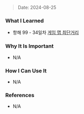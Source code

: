 > Date: 2024-08-25

### What I Learned

- 항해 99 - 34일차 [게임 맵 최단거리](https://github.com/tjsry0466/algorithm-study/blob/main/programmers/%EA%B2%8C%EC%9E%84%20%EB%A7%B5%20%EC%B5%9C%EB%8B%A8%EA%B1%B0%EB%A6%AC.py)

### Why It Is Important

- N/A

### How I Can Use It

- N/A

### References

- N/A
